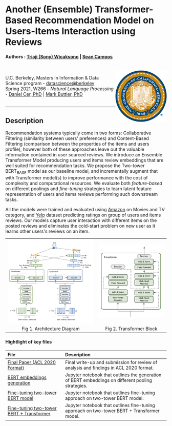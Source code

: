 Another (Ensemble) Transformer-Based Recommendation Model on Users-Items Interaction using Reviews
=======================================

#### Authors : [Triaji (Sony) Wicaksono](https://www.linkedin.com/in/triaji-cahyo-wicaksono-68a17029/) | [Sean Campos](https://www.linkedin.com/in/sean-campos/)

<br>
<img align="right" width="160" src="./images/ucb.png"/>

U.C. Berkeley, Masters in Information & Data Science program - [datascience@berkeley](https://datascience.berkeley.edu/) <br>
Spring 2021, W266 - <i>Natural Language Processing</i> - [Daniel Cer, PhD](https://www.ischool.berkeley.edu/people/daniel-cer) | [Mark Buttler, PhD](https://www.ischool.berkeley.edu/people/mark-butler) <br><br>

---

## Description

Recommendation systems typically come in two forms: Collaborative Filtering (similarity between users' preferences) and Content-Based Filtering (comparison between the properties of the items and users profile), however both of these approaches leave out the valuable information contained in user sourced reviews. We introduce an Ensemble Transformer Model producing users and items review embeddings that are well suited for recommendation tasks. We propose the Two-tower BERT<sub>BASE</sub> model as our baseline model, and incrementally augment that with Transformer model(s) to improve performance with the cost of complexity and computational resources. We evaluate both _feature-based_ on different poolings and _fine-tuning_ strategies to learn latent feature representation of users and items reviews performing such downstream tasks.

All the models were trained and evaluated using [Amazon](http://deepyeti.ucsd.edu/jianmo/amazon/index.html) on Movies and TV category, and [Yelp](https://www.yelp.com/dataset) dataset predicting ratings on group of users and items reviews. Our models capture user interaction with different items on the posted reviews and eliminates the cold-start problem on new user as it learns other users's reviews on an item.

<table style="border-collapse: collapse; border: none;">
  <tr>
    <td><img src="images/BERT+Transformer_Architecture_Diagram.png"></td>
    <td><img src="images/Transformer_Block.png"></td>
  </tr>
  <tr>
    <td align='center'>Fig 1. Architecture Diagram</td>
    <td align='center'>Fig 2. Transformer Block</td>
  </tr>
 </table>

 #### Hightlight of key files

 | File | Description |
 |:---- | :---------- |
 | [Final Paper (ACL 2020 Format)]() | Final write-up and submission for review of analysis and findings in ACL 2020 format. |
 | [BERT embeddings generation](https://github.com/datasci-w266/2021-spring-assignment-sony-w/blob/project-submit/final/bert_embedding_colab.ipynb) | Jupyter notebook that outlines the generation of BERT embeddings on different pooling strategies. |
 | [Fine-tuning two-tower BERT model](https://github.com/datasci-w266/2021-spring-assignment-sony-w/blob/project-submit/final/bert_fine-tuning_training_colab.ipynb) | Jupyter notebook that outlines fine-tuning approach on two-tower BERT model. |
 | [Fine-tuning two-tower BERT + Transformer](https://github.com/datasci-w266/2021-spring-assignment-sony-w/blob/project-submit/final/bert-transformer_fine-tuning_training_colab.ipynb) | Jupyter notebook that outlines fine-tuning approach on two-tower BERT + Transformer model. |
 
